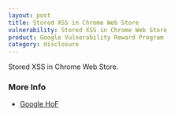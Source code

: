 ```yaml
---
layout: post
title: Stored XSS in Chrome Web Store
vulnerability: Stored XSS in Chrome Web Store
product: Google Vulnerability Reward Program
category: disclosure
---
```


Stored XSS in Chrome Web Store.

### More Info

* [Google HoF](http://www.google.com/about/appsecurity/hall-of-fame/reward/)

